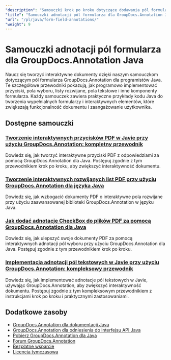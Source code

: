 ```yaml
---
"description": "Samouczki krok po kroku dotyczące dodawania pól formularzy i interaktywnych komponentów do dokumentów przy użyciu GroupDocs.Annotation dla Java."
"title": "Samouczki adnotacji pól formularza dla GroupDocs.Annotation Java"
"url": "/pl/java/form-field-annotations/"
"weight": 9
---
```


# Samouczki adnotacji pól formularza dla GroupDocs.Annotation Java

Naucz się tworzyć interaktywne dokumenty dzięki naszym samouczkom dotyczącym pól formularza GroupDocs.Annotation dla programistów Java. Te szczegółowe przewodniki pokazują, jak programowo implementować przyciski, pola wyboru, listy rozwijane, pola tekstowe i inne komponenty formularza. Każdy samouczek zawiera praktyczne przykłady kodu Java do tworzenia wypełnialnych formularzy i interaktywnych elementów, które zwiększają funkcjonalność dokumentu i zaangażowanie użytkownika.

## Dostępne samouczki

### [Tworzenie interaktywnych przycisków PDF w Javie przy użyciu GroupDocs.Annotation: kompletny przewodnik](./create-pdf-buttons-java-groupdocs-annotation/)
Dowiedz się, jak tworzyć interaktywne przyciski PDF z odpowiedziami za pomocą GroupDocs.Annotation dla Java. Postępuj zgodnie z tym przewodnikiem krok po kroku, aby zwiększyć interaktywność dokumentu.

### [Tworzenie interaktywnych rozwijanych list PDF przy użyciu GroupDocs.Annotation dla języka Java](./create-pdf-dropdowns-groupdocs-annotation-java/)
Dowiedz się, jak wzbogacić dokumenty PDF o interaktywne pola rozwijane przy użyciu zaawansowanej biblioteki GroupDocs.Annotation w języku Java.

### [Jak dodać adnotacje CheckBox do plików PDF za pomocą GroupDocs.Annotation dla Java](./add-checkbox-annotations-pdf-groupdocs-java/)
Dowiedz się, jak ulepszyć swoje dokumenty PDF za pomocą interaktywnych adnotacji pól wyboru przy użyciu GroupDocs.Annotation dla Java. Postępuj zgodnie z tym przewodnikiem krok po kroku.

### [Implementacja adnotacji pól tekstowych w Javie przy użyciu GroupDocs.Annotation: kompleksowy przewodnik](./implement-textfield-annotations-java-groupdocs/)
Dowiedz się, jak implementować adnotacje pól tekstowych w Javie, używając GroupDocs.Annotation, aby zwiększyć interaktywność dokumentu. Postępuj zgodnie z tym kompleksowym przewodnikiem z instrukcjami krok po kroku i praktycznymi zastosowaniami.

## Dodatkowe zasoby

- [GroupDocs.Annotation dla dokumentacji Java](https://docs.groupdocs.com/annotation/java/)
- [GroupDocs.Annotation dla odniesienia do interfejsu API Java](https://reference.groupdocs.com/annotation/java/)
- [Pobierz GroupDocs.Annotation dla Java](https://releases.groupdocs.com/annotation/java/)
- [Forum GroupDocs.Annotation](https://forum.groupdocs.com/c/annotation)
- [Bezpłatne wsparcie](https://forum.groupdocs.com/)
- [Licencja tymczasowa](https://purchase.groupdocs.com/temporary-license/)